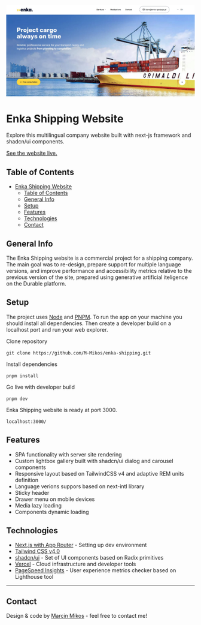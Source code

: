 ![Screenshot presenting the view of the page.](public/screens/cover.jpg)

# Enka Shipping Website

Explore this multilingual company website built with next-js framework and shadcn/ui components.

[See the website live.](https://enka-shipping.vercel.app/)

## Table of Contents

- [Enka Shipping Website](#enka-shipping-website)
  - [Table of Contents](#table-of-contents)
  - [General Info](#general-info)
  - [Setup](#setup)
  - [Features](#features)
  - [Technologies](#technologies)
  - [Contact](#contact)

## General Info

The Enka Shipping website is a commercial project for a shipping company. The main goal was to re-design, prepare support for multiple language versions, and improve performance and accessibility metrics relative to the previous version of the site, prepared using generative artificial iteligence on the Durable platform.

## Setup

The project uses [Node](https://nodejs.org/en/) and [PNPM](https://pnpm.io/). To run the app on your machine you should install all dependencies. Then create a developer build on a localhost port and run your web explorer.

Clone repository

```
git clone https://github.com/M-Mikos/enka-shipping.git
```

Install dependencies

```
pnpm install
```

Go live with developer build

```
pnpm dev
```

Enka Shipping website is ready at port 3000.

```
localhost:3000/
```

## Features

- SPA functionality with server site rendering
- Custom lightbox gallery built with shadcn/ui dialog and carousel components
- Responsive layout based on TailwindCSS v4 and adaptive REM units definition
- Language verions suppors based on next-intl library
- Sticky header
- Drawer menu on mobile devices
- Media lazy loading
- Components dynamic loading

## Technologies

- [Next.js with App Router](https://vitejs.dev/) - Setting up dev environment
- [Tailwind CSS v4.0](https://www.typescriptlang.org/)
- [shadcn/ui](https://ui.shadcn.com/) - Set of UI components based on Radix primitives
- [Vercel](https://vercel.com) - Cloud infrastructure and developer tools
- [PageSpeed Insights]() - User experience metrics checker based on Lighthouse tool

---

## Contact

Design & code by [Marcin Mikos](mailto:mikos.marcin.m@gmail.com) - feel free to contact me!
